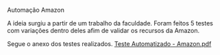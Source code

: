Automação Amazon

A ideia surgiu a partir de um trabalho da faculdade. Foram feitos 5 testes com variações dentro deles afim de validar os recursos da Amazon.

Segue o anexo dos testes realizados. 
[Teste Automatizado - Amazon.pdf](https://github.com/Testes-Automatizados/Automation_Amazon/files/15338368/Teste.Automatizado.-.Amazon.pdf)
